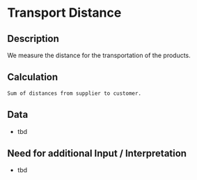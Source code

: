 # Transport Distance

## Description
We measure the distance for the transportation of the products.

## Calculation
`Sum of distances from supplier to customer.`

## Data
* tbd

## Need for additional Input / Interpretation
* tbd
